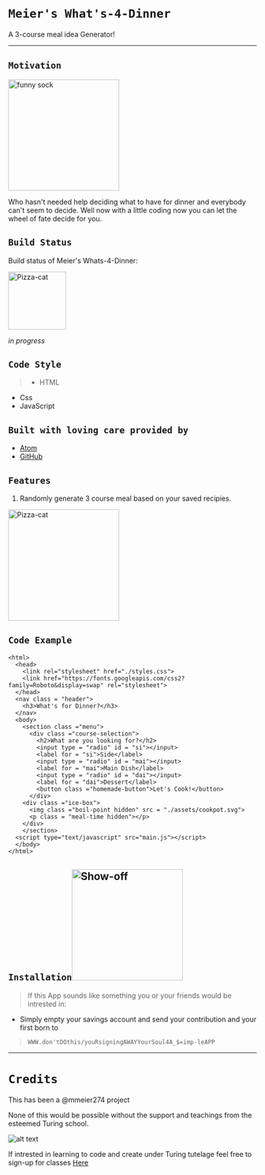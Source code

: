 # `Meier's What's-4-Dinner`

A 3-course meal idea Generator!
___
## `Motivation`
<img width = "225" alt = "funny sock" src ="https://foodmeanderings.com/wp-content/uploads/2021/08/Instructions-for-making-Chicken-in-a-Hurry-1024x1024.jpg">

Who hasn't needed help deciding what to have for dinner and everybody can't seem to decide. Well now with a little coding now you can let the wheel of fate decide for you.



## `Build Status`

Build status of Meier's Whats-4-Dinner:

<img width ="117" alt = "Pizza-cat" src ="https://user-images.githubusercontent.com/70342126/145728783-47f62a5b-e5d7-43cf-9e3a-3c2b101efe54.png">

 _in progress_

## `Code Style`

>* HTML
* Css
* JavaScript

## `Built with loving care provided by`

* [Atom](https://atom.io/)
* [GitHub](https://github.com/)

## `Features`
1. Randomly generate 3 course meal based on your saved recipies.
<img width ="225" alt = "Pizza-cat" src ="https://user-images.githubusercontent.com/70342126/154818343-fea18828-9ddf-4ff0-87d8-16e08cd330ec.png">


## `Code Example`
```
<html>
  <head>
    <link rel="stylesheet" href="./styles.css">
    <link href="https://fonts.googleapis.com/css2?family=Roboto&display=swap" rel="stylesheet">
  </head>
  <nav class = "header">
    <h3>What's for Dinner?</h3>
  </nav>
  <body>
    <section class ="menu">
      <div class ="course-selection">
        <h2>What are you looking for?</h2>
        <input type = "radio" id = "si"></input>
        <label for = "si">Side</label>
        <input type = "radio" id = "mai"></input>
        <label for = "mai">Main Dish</label>
        <input type = "radio" id = "dai"></input>
        <label for = "dai">Dessert</label>
        <button class ="homemade-button">Let's Cook!</button>
      </div>
    <div class ="ice-box">
      <img class ="boil-point hidden" src = "./assets/cookpot.svg">
      <p class = "meal-time hidden"></p>
    </div>
    </section>
  <script type="text/javascript" src="main.js"></script>
  </body>
</html>

```

## `Installation`<img width = "225" alt = "Show-off" src ="https://user-images.githubusercontent.com/70342126/145730312-e853acaa-4598-420d-8605-49f993cc3e6b.png">


>If this App sounds like something you or your friends would be intrested in:
* Simply empty your savings account and send your contribution and your first born to
>
>`WWW.don'tDOthis/youRsigningAWAYYourSoul4A_$=imp-leAPP`

---
# `Credits`
This has been a @mmeier274 project

None of this would be possible without the support and teachings from the esteemed Turing school.

![alt text](https://user-images.githubusercontent.com/70342126/145727688-458ce081-3783-4453-8341-677401cd81b4.png)


If intrested in learning to code and create under Turing tutelage feel free to sign-up for classes [Here](https://turing.edu/)
